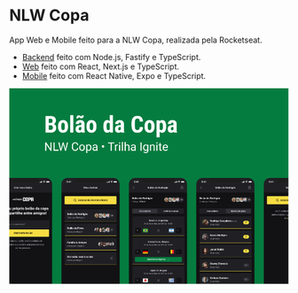 # NLW Copa

App Web e Mobile feito para a NLW Copa, realizada pela Rocketseat.

* [Backend](https://github.com/morikawa77/NLW-Copa---Backend) feito com Node.js, Fastify e TypeScript.
* [Web](https://github.com/morikawa77/NLV-Copa---Web) feito com React, Next.js e TypeScript.
* [Mobile](https://github.com/morikawa77/NLW-Copa---Mobile) feito com React Native, Expo e TypeScript.

![Capa](.git-assets/capa.png)